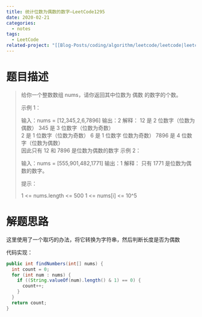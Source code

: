 ```yaml
---
title: 统计位数为偶数的数字—LeetCode1295
date: 2020-02-21
categories:
  - notes
tags:
  - LeetCode
related-project: "[[Blog-Posts/coding/algorithm/leetcode/leetcode|leetcode]]"
---
```


# 题目描述

> 给你一个整数数组 nums，请你返回其中位数为 偶数 的数字的个数。
>
>  示例 1：
>
> 输入：nums = \[12,345,2,6,7896]
> 输出：2
> 解释：
> 12 是 2 位数字（位数为偶数） 
> 345 是 3 位数字（位数为奇数）  
> 2 是 1 位数字（位数为奇数） 
> 6 是 1 位数字 位数为奇数） 
> 7896 是 4 位数字（位数为偶数）  
> 因此只有 12 和 7896 是位数为偶数的数字
> 示例 2：
>
> 输入：nums = \[555,901,482,1771]
> 输出：1 
> 解释： 
> 只有 1771 是位数为偶数的数字。
>
>
> 提示：
>
> 1 <= nums.length <= 500
> 1 <= nums\[i] <= 10^5

<!--more-->

# 解题思路

这里使用了一个取巧的办法，将它转换为字符串，然后判断长度是否为偶数

代码实现：

```java
public int findNumbers(int[] nums) {
  int count = 0;
  for (int num : nums) {
    if ((String.valueOf(num).length() & 1) == 0) {
      count++;
    }
  }
  return count;
}
```

